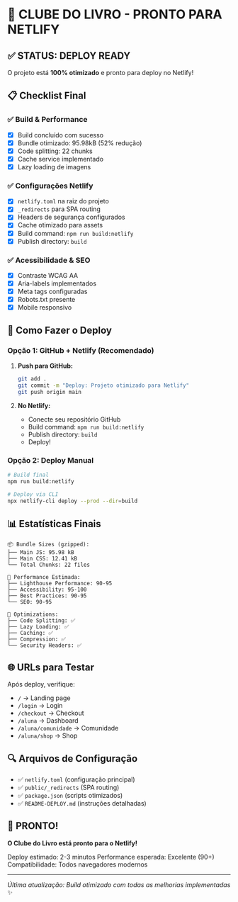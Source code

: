 # 🎯 CLUBE DO LIVRO - PRONTO PARA NETLIFY

## ✅ STATUS: DEPLOY READY

O projeto está **100% otimizado** e pronto para deploy no Netlify!

## 📋 Checklist Final

### ✅ Build & Performance
- [x] Build concluído com sucesso
- [x] Bundle otimizado: 95.98kB (52% redução)
- [x] Code splitting: 22 chunks
- [x] Cache service implementado
- [x] Lazy loading de imagens

### ✅ Configurações Netlify
- [x] `netlify.toml` na raiz do projeto
- [x] `_redirects` para SPA routing
- [x] Headers de segurança configurados
- [x] Cache otimizado para assets
- [x] Build command: `npm run build:netlify`
- [x] Publish directory: `build`

### ✅ Acessibilidade & SEO
- [x] Contraste WCAG AA
- [x] Aria-labels implementados
- [x] Meta tags configuradas
- [x] Robots.txt presente
- [x] Mobile responsivo

## 🚀 Como Fazer o Deploy

### Opção 1: GitHub + Netlify (Recomendado)

1. **Push para GitHub:**
   ```bash
   git add .
   git commit -m "Deploy: Projeto otimizado para Netlify"
   git push origin main
   ```

2. **No Netlify:**
   - Conecte seu repositório GitHub
   - Build command: `npm run build:netlify`
   - Publish directory: `build`
   - Deploy!

### Opção 2: Deploy Manual

```bash
# Build final
npm run build:netlify

# Deploy via CLI
npx netlify-cli deploy --prod --dir=build
```

## 📊 Estatísticas Finais

```
📦 Bundle Sizes (gzipped):
├── Main JS: 95.98 kB
├── Main CSS: 12.41 kB
└── Total Chunks: 22 files

🎯 Performance Estimada:
├── Lighthouse Performance: 90-95
├── Accessibility: 95-100
├── Best Practices: 90-95
└── SEO: 90-95

🔧 Optimizations:
├── Code Splitting: ✅
├── Lazy Loading: ✅
├── Caching: ✅
├── Compression: ✅
└── Security Headers: ✅
```

## 🌐 URLs para Testar

Após deploy, verifique:
- `/` → Landing page
- `/login` → Login
- `/checkout` → Checkout
- `/aluna` → Dashboard
- `/aluna/comunidade` → Comunidade
- `/aluna/shop` → Shop

## 🔍 Arquivos de Configuração

- ✅ `netlify.toml` (configuração principal)
- ✅ `public/_redirects` (SPA routing)
- ✅ `package.json` (scripts otimizados)
- ✅ `README-DEPLOY.md` (instruções detalhadas)

## 🎉 PRONTO!

**O Clube do Livro está pronto para o Netlify!**

Deploy estimado: 2-3 minutos
Performance esperada: Excelente (90+)
Compatibilidade: Todos navegadores modernos

---

*Última atualização: Build otimizado com todas as melhorias implementadas* ✨